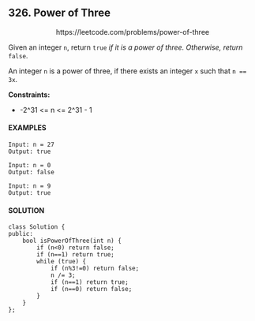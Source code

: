 ## 326. Power of Three

<p align="center">
    https://leetcode.com/problems/power-of-three
</P>

Given an integer `n`, return `true` _if it is a power of three. Otherwise, return_ `false`.

An integer `n` is a power of three, if there exists an integer `x` such that `n == 3x`.

**Constraints:**
- -2^31 <= n <= 2^31 - 1

<h4>EXAMPLES</h4>

```
Input: n = 27
Output: true
```

```
Input: n = 0
Output: false
```

```
Input: n = 9
Output: true
```

<h4>SOLUTION</h4>

```
class Solution {
public:
    bool isPowerOfThree(int n) {
        if (n<0) return false;
        if (n==1) return true;
        while (true) {
            if (n%3!=0) return false;
            n /= 3;
            if (n==1) return true;
            if (n==0) return false;
        }
    }
};
```
